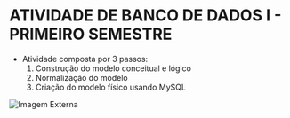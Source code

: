 # ATIVIDADE DE BANCO DE DADOS I - PRIMEIRO SEMESTRE  
- Atividade composta por 3 passos:
  01. Construção do modelo conceitual e lógico
  02. Normalização do modelo
  03. Criação do modelo físico usando MySQL

![Imagem Externa](https://drive.google.com/u/0/drive-viewer/AKGpihZVu_64EbDzdBc4w1YT962NnwSEuNbEVhTOiwKYBMSAUQpKFpz9F8d9Y_XlklAomA0NsClDwcQ62BtGLdoHIa4eFOaGy6K9O7E)
